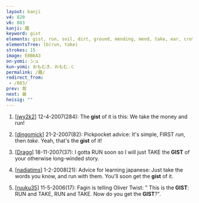 ```yaml
---
layout: kanji
v4: 820
v6: 883
kanji: 趣
keyword: gist
elements: gist, run, soil, dirt, ground, mending, mend, take, ear, crotch
elementsTree: lb(run, take)
strokes: 15
image: E8B6A3
on-yomi: シュ
kun-yomi: おもむき、おもむ.く
permalink: /趣/
redirect_from:
 - /883/
prev: 取
next: 最
heisig: ""
---
```


1) [<a href="http://kanji.koohii.com/profile/jwy2k2">jwy2k2</a>] 12-4-2007(284): The<strong> gist</strong> of it is this: We take the money and run!

2) [<a href="http://kanji.koohii.com/profile/dingomick">dingomick</a>] 21-2-2007(82): Pickpocket advice: It&#039;s simple, FIRST <em>run</em>, then <em>take</em>. Yeah, that&#039;s the<strong> gist</strong> of it!

3) [<a href="http://kanji.koohii.com/profile/Dragg">Dragg</a>] 18-11-2007(37): I gotta RUN soon so I will just TAKE the<strong> GIST</strong> of your otherwise long-winded story.

4) [<a href="http://kanji.koohii.com/profile/nadiatims">nadiatims</a>] 1-2-2008(21): Advice for learning japanese: Just take the words you know, and run with them. You&#039;ll soon get the<strong> gist</strong> of it.

5) [<a href="http://kanji.koohii.com/profile/ruuku35">ruuku35</a>] 11-5-2006(17): Fagin is telling Oliver Twist: &quot; This is the<strong> GIST</strong>: RUN and TAKE, RUN and TAKE. Now do you get the<strong> GIST</strong>?&quot;.

